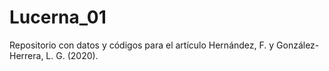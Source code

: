 # Lucerna_01
Repositorio con datos y códigos para el artículo Hernández, F. y González-Herrera, L. G. (2020). 
